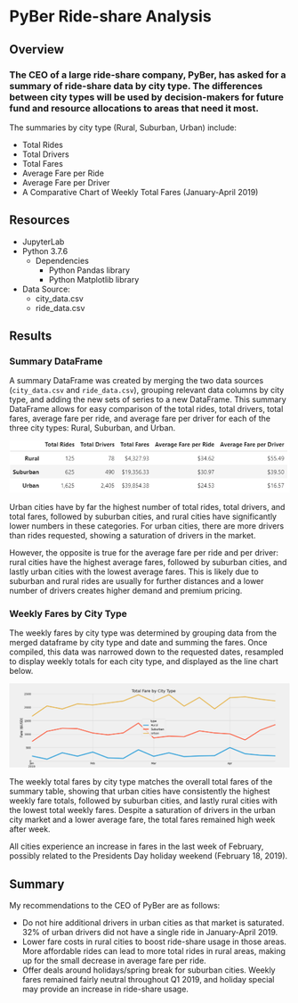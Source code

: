 # PyBer Ride-share Analysis
## Overview
### The CEO of a large ride-share company, PyBer, has asked for a summary of ride-share data by city type. The differences between city types will be used by decision-makers for future fund and resource allocations to areas that need it most.
The summaries by city type (Rural, Suburban, Urban) include:

- Total Rides
- Total Drivers
- Total Fares
- Average Fare per Ride
- Average Fare per Driver
- A Comparative Chart of Weekly Total Fares (January-April 2019)

## Resources
- JupyterLab
- Python 3.7.6
	- Dependencies
		- Python Pandas library
		- Python Matplotlib library
- Data Source:
	- city_data.csv
	- ride_data.csv

## Results

### Summary DataFrame
A summary DataFrame was created by merging the two data sources (`city_data.csv` and `ride_data.csv`), grouping relevant data columns by city type, and adding the new sets of series to a new DataFrame. This summary DataFrame allows for easy comparison of the total rides, total drivers, total fares, average fare per ride, and average fare per driver for each of the three city types: Rural, Suburban, and Urban.

![summary_dataframe](analysis/PyBer_Summary_DataFrame.PNG)

Urban cities have by far the highest number of total rides, total drivers, and total fares, followed by suburban cities, and rural cities have significantly lower numbers in these categories. For urban cities, there are more drivers than rides requested, showing a saturation of drivers in the market.

However, the opposite is true for the average fare per ride and per driver: rural cities have the highest average fares, followed by suburban cities, and lastly urban cities with the lowest average fares. This is likely due to suburban and rural rides are usually for further distances and a lower number of drivers creates higher demand and premium pricing.

### Weekly Fares by City Type

The weekly fares by city type was determined by grouping data from the merged dataframe by city type and date and summing the fares. Once compiled, this data was narrowed down to the requested dates, resampled to display weekly totals for each city type, and displayed as the line chart below.

![weekly fares line chart](analysis/PyBer_fare_summary.png) 

The weekly total fares by city type matches the overall total fares of the summary table, showing that urban cities have consistently the highest weekly fare totals, followed by suburban cities, and lastly rural cities with the lowest total weekly fares. Despite a saturation of drivers in the urban city market and a lower average fare, the total fares remained high week after week.

All cities experience an increase in fares in the last week of February, possibly related to the Presidents Day holiday weekend (February 18, 2019).

## Summary
My recommendations to the CEO of PyBer are as follows:

- Do not hire additional drivers in urban cities as that market is saturated. 32% of urban drivers did not have a single ride in January-April 2019.
- Lower fare costs in rural cities to boost ride-share usage in those areas. More affordable rides can lead to more total rides in rural areas, making up for the small decrease in average fare per ride.
- Offer deals around holidays/spring break for suburban cities. Weekly fares remained fairly neutral throughout Q1 2019, and holiday special may provide an increase in ride-share usage.
